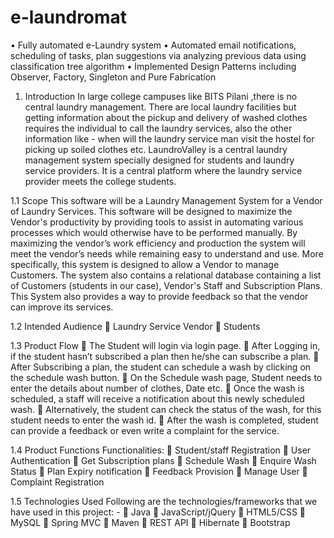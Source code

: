 # e-laundromat
• Fully automated e-Laundry system
• Automated email notifications, scheduling of tasks, plan suggestions via analyzing previous data using classification tree algorithm
• Implemented Design Patterns including Observer, Factory, Singleton and Pure Fabrication

1. Introduction
In large college campuses like BITS Pilani ,there is no central laundry management. There are local
laundry facilities but getting information about the pickup and delivery of washed clothes requires
the individual to call the laundry services, also the other information like - when will the laundry
service man visit the hostel for picking up soiled clothes etc.
LaundroValley is a central laundry management system specially designed for students and laundry
service providers. It is a central platform where the laundry service provider meets the college
students.

1.1 Scope
This software will be a Laundry Management System for a Vendor of Laundry Services. This
software will be designed to maximize the Vendor's productivity by providing tools to assist in
automating various processes which would otherwise have to be performed manually. By
maximizing the vendor’s work efficiency and production the system will meet the vendor’s needs
while remaining easy to understand and use.
More specifically, this system is designed to allow a Vendor to manage Customers. The system also
contains a relational database containing a list of Customers (students in our case), Vendor's Staff
and Subscription Plans.
This System also provides a way to provide feedback so that the vendor can improve its services.

1.2 Intended Audience
 Laundry Service Vendor
 Students

1.3 Product Flow
 The Student will login via login page.
 After Logging in, if the student hasn’t subscribed a plan then he/she can subscribe a plan.
 After Subscribing a plan, the student can schedule a wash by clicking on the schedule wash
button.
 On the Schedule wash page, Student needs to enter the details about number of clothes, Date
etc.
 Once the wash is scheduled, a staff will receive a notification about this newly scheduled
wash.
 Alternatively, the student can check the status of the wash, for this student needs to enter the
wash id.
 After the wash is completed, student can provide a feedback or even write a complaint for
the service.

1.4 Product Functions
Functionalities:
 Student/staff Registration
 User Authentication
 Get Subscription plans
 Schedule Wash
 Enquire Wash Status
 Plan Expiry notification
 Feedback Provision
 Manage User
 Complaint Registration

1.5 Technologies Used
Following are the technologies/frameworks that we have used in this project: -
 Java
 JavaScript/jQuery
 HTML5/CSS
 MySQL
 Spring MVC
 Maven
 REST API
 Hibernate
 Bootstrap
